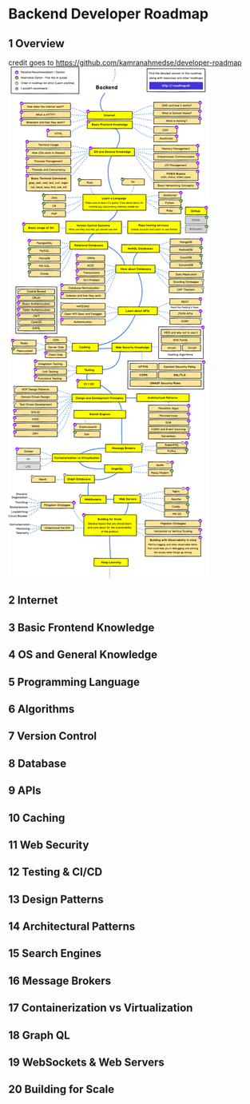 # Backend Developer Roadmap
## 1 Overview
credit goes to https://github.com/kamranahmedse/developer-roadmap
![backend](https://github.com/yngyuan/backend-roadmap/blob/master/backend.png?raw=true)

## 2 Internet

## 3 Basic Frontend Knowledge

## 4 OS and General Knowledge 

## 5 Programming Language 

## 6 Algorithms

## 7 Version Control

## 8 Database

## 9 APIs

## 10 Caching

## 11 Web Security

## 12 Testing & CI/CD

## 13 Design Patterns

## 14 Architectural Patterns

## 15 Search Engines

## 16 Message Brokers

## 17 Containerization vs Virtualization

## 18 Graph QL

## 19 WebSockets & Web Servers

## 20 Building for Scale
